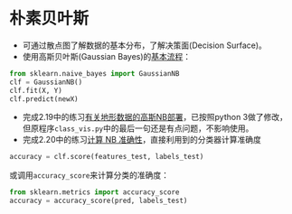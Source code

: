 # 朴素贝叶斯
- 可通过散点图了解数据的基本分布，了解决策面(Decision Surface)。
- 使用高斯贝叶斯(Gaussian Bayes)的[基本流程](http://scikit-learn.org/stable/modules/generated/sklearn.naive_bayes.GaussianNB.html)：
```python
from sklearn.naive_bayes import GaussianNB
clf = GaussianNB()
clf.fit(X, Y)
clf.predict(newX)
```
- 完成2.19中的练习[有关地形数据的高斯NB部署](https://github.com/fcui/StudiedCourses/blob/master/%E6%9C%BA%E5%99%A8%E5%AD%A6%E4%B9%A0%E5%85%A5%E9%97%A8/gaussian_naive_bayes/ClassifyNB.py)，已按照python 3做了修改，但原程序`class_vis.py`中的最后一句还是有点问题，不影响使用。
- 完成2.20中的练习[计算 NB 准确性](https://github.com/fcui/StudiedCourses/blob/master/%E6%9C%BA%E5%99%A8%E5%AD%A6%E4%B9%A0%E5%85%A5%E9%97%A8/gaussian_naive_bayes/classify.py)，直接利用到的分类器计算准确度
```python
accuracy = clf.score(features_test, labels_test)
```
或调用`accuracy_score`来计算分类的准确度：
```python
from sklearn.metrics import accuracy_score
accuracy = accuracy_score(pred, labels_test)
```
